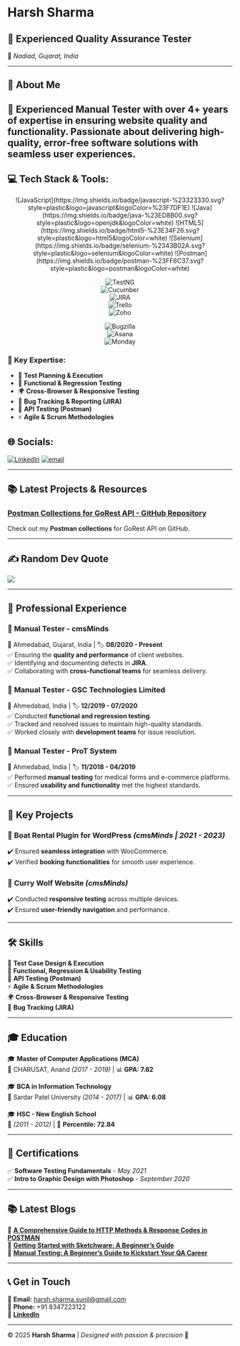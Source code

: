 # Harsh Sharma

## 🌟 Experienced Quality Assurance Tester  
📍 *Nadiad, Gujarat, India*  

---

## 🚀 About Me
🎯 **Experienced Manual Tester** with over **4+ years** of expertise in ensuring website quality and functionality. Passionate about delivering high-quality, error-free software solutions with seamless user experiences. 
---
## 💻 Tech Stack & Tools:

<div align="center">
  <!-- Row 1 -->
  ![JavaScript](https://img.shields.io/badge/javascript-%23323330.svg?style=plastic&logo=javascript&logoColor=%23F7DF1E)  
  ![Java](https://img.shields.io/badge/java-%23ED8B00.svg?style=plastic&logo=openjdk&logoColor=white)  
  ![HTML5](https://img.shields.io/badge/html5-%23E34F26.svg?style=plastic&logo=html5&logoColor=white)  
  ![Selenium](https://img.shields.io/badge/selenium-%2343B02A.svg?style=plastic&logo=selenium&logoColor=white)  
  ![Postman](https://img.shields.io/badge/postman-%23FF6C37.svg?style=plastic&logo=postman&logoColor=white)  

  <!-- Row 2 -->
  ![TestNG](https://img.shields.io/badge/testng-%234B8BF7.svg?style=plastic&logo=testng&logoColor=white)  
  ![Cucumber](https://img.shields.io/badge/cucumber-%23F79C42.svg?style=plastic&logo=cucumber&logoColor=white)  
  ![JIRA](https://img.shields.io/badge/jira-%230A0A0A.svg?style=plastic&logo=jira&logoColor=white)  
  ![Trello](https://img.shields.io/badge/trello-%23026AA7.svg?style=plastic&logo=trello&logoColor=white)  
  ![Zoho](https://img.shields.io/badge/zoho-%230077FF.svg?style=plastic&logo=zoho&logoColor=white)

  <!-- Row 3 -->
  ![Bugzilla](https://img.shields.io/badge/bugzilla-%23E10F00.svg?style=plastic&logo=bugzilla&logoColor=white)  
  ![Asana](https://img.shields.io/badge/asana-%236A4C93.svg?style=plastic&logo=asana&logoColor=white)  
  ![Monday](https://img.shields.io/badge/monday-%23F5A623.svg?style=plastic&logo=monday&logoColor=white)
</div>


### 🔎 **Key Expertise:**
- 📌 **Test Planning & Execution**
- 🔄 **Functional & Regression Testing**
- 🌍 **Cross-Browser & Responsive Testing**
- 🐞 **Bug Tracking & Reporting (JIRA)**
- 🔗 **API Testing (Postman)**
- ⚡ **Agile & Scrum Methodologies**

## 🌐 Socials:
[![LinkedIn](https://img.shields.io/badge/LinkedIn-%230077B5.svg?logo=linkedin&logoColor=white)](https://linkedin.com/in/harshsharmaqa/) [![email](https://img.shields.io/badge/Email-D14836?logo=gmail&logoColor=white)](mailto:harshsharmaqa@gmail.com) 

---
## 📚 Latest Projects & Resources

### [Postman Collections for GoRest API - GitHub Repository](https://github.com/HarshSharmaQA/postman-collections-gorest)
Check out my **Postman collections** for GoRest API on GitHub.


---

## ✍️ Random Dev Quote
![](https://quotes-github-readme.vercel.app/api?type=vetical&theme=radical)

---




## 💼 **Professional Experience**

### 🎯 **Manual Tester - cmsMinds**  
📍 Ahmedabad, Gujarat, India | 🏷️ **08/2020 - Present**  
✅ Ensuring the **quality and performance** of client websites.  
✅ Identifying and documenting defects in **JIRA**.  
✅ Collaborating with **cross-functional teams** for seamless delivery.

### 🎯 **Manual Tester - GSC Technologies Limited**  
📍 Ahmedabad, India | 🏷️ **12/2019 - 07/2020**  
✅ Conducted **functional and regression testing**.  
✅ Tracked and resolved issues to maintain high-quality standards.  
✅ Worked closely with **development teams** for issue resolution.

### 🎯 **Manual Tester - ProT System**  
📍 Ahmedabad, India | 🏷️ **11/2018 - 04/2019**  
✅ Performed **manual testing** for medical forms and e-commerce platforms.  
✅ Ensured **usability and functionality** met the highest standards.  

---

## 🔹 **Key Projects**

### 🚤 **Boat Rental Plugin for WordPress** *(cmsMinds | 2021 - 2023)*  
✔️ Ensured **seamless integration** with WooCommerce.  
✔️ Verified **booking functionalities** for smooth user experience.

### 🍔 **Curry Wolf Website** *(cmsMinds)*  
✔️ Conducted **responsive testing** across multiple devices.  
✔️ Ensured **user-friendly navigation** and performance.

---

## 🛠 **Skills**

🎯 **Test Case Design & Execution**  
📌 **Functional, Regression & Usability Testing**  
🔗 **API Testing (Postman)**  
⚡ **Agile & Scrum Methodologies**  
🌍 **Cross-Browser & Responsive Testing**  
🐞 **Bug Tracking (JIRA)**  

---

## 🎓 **Education**

🎓 **Master of Computer Applications (MCA)**  
📍 CHARUSAT, Anand *(2017 - 2019)* | 📊 **GPA: 7.82**  

🎓 **BCA in Information Technology**  
📍 Sardar Patel University *(2014 - 2017)* | 📊 **GPA: 6.08**  

🎓 **HSC - New English School**  
📍 *(2011 - 2012)* | 🎯 **Percentile: 72.84**  

---

## 📜 **Certifications**

✅ **Software Testing Fundamentals** - *May 2021*  
✅ **Intro to Graphic Design with Photoshop** - *September 2020*  

---

## 📚 **Latest Blogs**

📝 **[A Comprehensive Guide to HTTP Methods & Response Codes in POSTMAN](https://yourbloglink.com/postman-guide)**  
📝 **[Getting Started with Sketchware: A Beginner’s Guide](https://yourbloglink.com/sketchware)**  
📝 **[Manual Testing: A Beginner’s Guide to Kickstart Your QA Career](https://yourbloglink.com/manual-testing)**  

---

## 📞 **Get in Touch**

📧 **Email:** [harsh.sharma.sunil@gmail.com](mailto:harsh.sharma.sunil@gmail.com)  
📱 **Phone:** +91 8347223122  
🔗 **[LinkedIn](https://www.linkedin.com/in/harshsharmaqa/)**  

---

© 2025 **Harsh Sharma** | *Designed with passion & precision* 🚀
